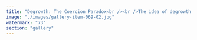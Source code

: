 ```yaml
---
title: "Degrowth: The Coercion Paradox<br /><br />The idea of degrowth is gaining traction among those seeking sustainable futures. But beneath its appeal lies a contradiction: degrowth can only be realized through systemic coercion. Shifting entire economies away from growth isn’t a matter of voluntary choice—it requires collective enforcement, rewritten incentives, and often, the restriction of individual freedoms.<br /><br />When a solution depends on compelling everyone to comply—even for the 'greater good'—we should pause and reconsider: Is it true progress if it cannot emerge from fluid, voluntary coordination? Sustainable change thrives on resonance, not rigidity. If our visions for the future depend on coercion, perhaps we’re asking the wrong questions."
image: "./images/gallery-item-069-02.jpg"
watermark: "73"
section: "gallery"
---
```

